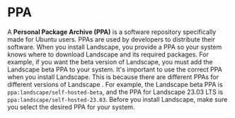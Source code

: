 # PPA 

A **Personal Package Archive (PPA)** is a software repository specifically made for Ubuntu users. PPAs are used by developers to distribute their software. When you install Landscape, you provide a PPA so your system knows where to download Landscape and its required packages. For example, if you want the beta version of Landscape, you must add the Landscape beta PPA to your system.
It's important to use the correct PPA when you install Landscape. This is because there are different PPAs for different versions of Landscape 
. For example, the Landscape beta PPA is `ppa:landscape/self-hosted-beta`, and the PPA for Landscape 23.03 LTS is `ppa:landscape/self-hosted-23.03`. Before you install Landscape, make sure you select the desired PPA for your system.
